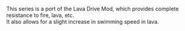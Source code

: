 This series is a port of the Lava Drive Mod, which provides complete resistance to fire, lava, etc.  
It also allows for a slight increase in swimming speed in lava.
